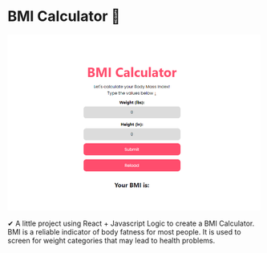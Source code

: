 # BMI Calculator 📱

<img src= "./public/4343.png" alt="BMI Calculator Screenshot">

✔ A little project using React + Javascript Logic to create a BMI Calculator. BMI is a reliable indicator of body fatness for most people. It is used to screen for weight categories that may lead to health problems.
